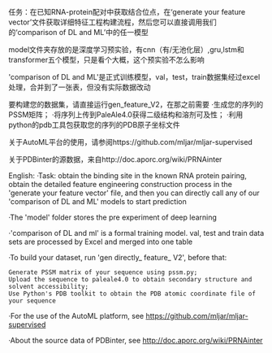任务：在已知RNA-protein配对中获取结合位点，在‘generate your feature vector’文件获取详细特征工程构建流程，然后您可以直接调用我们的‘comparison of DL and ML’中的任一模型

model文件夹存放的是深度学习预实验，有cnn（有/无池化层）,gru,lstm和transformer五个模型，只是看个大概，这个预实验不怎么影响

'comparison of DL and ML'是正式训练模型，val，test，train数据集经过excel处理，合并到了一张表，但没有实际数据改动

要构建您的数据集，请直接运行gen_feature_V2，在那之前需要
·生成您的序列的PSSM矩阵；
·将序列上传到PaleAle4.0获得二级结构和溶剂可及性；
·利用python的pdb工具包获取您的序列的PDB原子坐标文件

关于AutoML平台的使用，请参阅https://github.com/mljar/mljar-supervised

关于PDBinter的源数据，来自http://doc.aporc.org/wiki/PRNAinter


English:
·Task: obtain the binding site in the known RNA protein pairing, obtain the detailed feature engineering construction process in the 'generate your feature vector' file, and then you can directly call any of our 'comparison of DL and ML' models to start prediction

·The 'model' folder stores the pre experiment of deep learning

·'comparison of DL and ml' is a formal training model. val, test and train data sets are processed by Excel and merged into one table

·To build your dataset, run 'gen directly_ feature_ V2', before that:

	Generate PSSM matrix of your sequence using pssm.py;
	Upload the sequence to paleale4.0 to obtain secondary structure and solvent accessibility;
	Use Python's PDB toolkit to obtain the PDB atomic coordinate file of your sequence

·For the use of the AutoML platform, see https://github.com/mljar/mljar-supervised

·About the source data of PDBinter, see http://doc.aporc.org/wiki/PRNAinter
